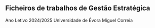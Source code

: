 ## Ficheiros de trabalhos de Gestão Estratégica 
Ano Letivo 2024/2025
Universidade de Évora
Miguel Correia
